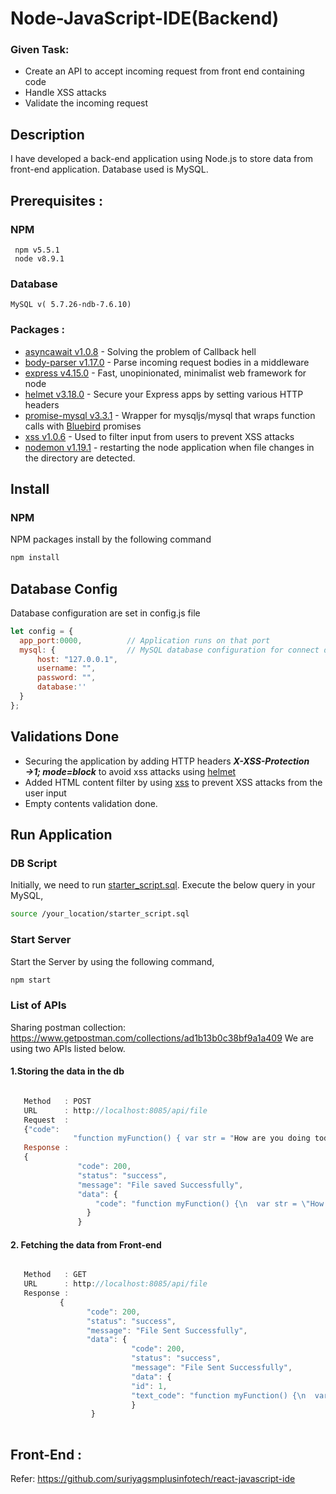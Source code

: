# Node-JavaScript-IDE(Backend)

### Given Task:

* Create an API to accept incoming request from front end containing code
* Handle XSS attacks
* Validate the incoming request

## Description 
I have developed a back-end application using Node.js to store data from front-end application. Database used is MySQL.

## Prerequisites :
### NPM
     npm v5.5.1
     node v8.9.1
### Database
    MySQL v( 5.7.26-ndb-7.6.10)
  
### Packages :
 * [asyncawait v1.0.8](https://www.npmjs.com/package/asyncawait) - Solving the problem of Callback hell
 * [body-parser v1.17.0](https://www.npmjs.com/package/body-parser) - Parse incoming request bodies in a middleware
 * [express v4.15.0](https://www.npmjs.com/package/express) - Fast, unopinionated, minimalist web framework for node
 * [helmet v3.18.0](https://www.npmjs.com/package/helmet) - Secure your Express apps by setting various HTTP headers
 * [promise-mysql v3.3.1](https://www.npmjs.com/package/promise-mysql) - Wrapper for mysqljs/mysql that wraps function calls with [Bluebird](https://github.com/petkaantonov/bluebird/) promises
 * [xss v1.0.6](https://www.npmjs.com/package/xss) -  Used to filter input from users to prevent XSS attacks
 * [nodemon v1.19.1](https://www.npmjs.com/package/nodemon) - restarting the node application when file changes in the directory are detected.

## Install

### NPM
 NPM packages install by the following command

```bash
npm install
```
## Database Config
  Database configuration are set in config.js file
  ```javascript
  let config = {
    app_port:0000,          // Application runs on that port
    mysql: {                // MySQL database configuration for connect database
        host: "127.0.0.1",
        username: "",
        password: "",
        database:''
    }
  };
  ```
## Validations Done

* Securing the application by adding HTTP headers ***X-XSS-Protection →1; mode=block***  to avoid xss attacks using [helmet](https://www.npmjs.com/package/helmet) 
* Added HTML content filter by using  [xss](https://www.npmjs.com/package/xss)  to prevent XSS attacks from the user input
* Empty contents validation done.

## Run Application
### DB Script
Initially, we need to run [starter_script.sql](https://github.com/rajaabinesh/Node-Javasctipt-IDE-Backend-/blob/master/DB%20Script/starter_script.sql). Execute the below query in your MySQL,
```bash
source /your_location/starter_script.sql
```

### Start Server
  Start the Server by using the following command,
  ```bash
npm start
```
### List of APIs
Sharing postman collection: https://www.getpostman.com/collections/ad1b13b0c38bf9a1a409
We are using two APIs listed below.

#### 1.Storing the data in the db
 ```javascript 

    Method   : POST
    URL      : http://localhost:8085/api/file
    Request  : 
    {"code":
               "function myFunction() { var str = "How are you doing today?";var res = str.split(" ");console.log(res) }}"
    Response : 
    {
                "code": 200,
                "status": "success",
                "message": "File saved Successfully",
                "data": {
                    "code": "function myFunction() {\n  var str = \"How are you doing today?\";\n  var res = str.split(\"                                   \");\n\tconsole.log(res)\n}"
                  }
                }
```        

#### 2. Fetching the data from Front-end
 ```javascript 

    Method   : GET
    URL      : http://localhost:8085/api/file
    Response :
            {
                  "code": 200,
                  "status": "success",
                  "message": "File Sent Successfully",
                  "data": {
                            "code": 200,
                            "status": "success",
                            "message": "File Sent Successfully",
                            "data": {
                            "id": 1,
                            "text_code": "function myFunction() {\n  var str = \"How are you doing today?\";\n  var res =                                             str.split(\" \");\n\tconsole.log(res)\n}"
                            }
                   }
        
``` 
## Front-End :
Refer: https://github.com/suriyagsmplusinfotech/react-javascript-ide

